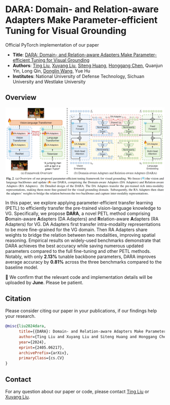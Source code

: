 # DARA: Domain- and Relation-aware Adapters Make Parameter-efficient Tuning for Visual Grounding
Official PyTorch implementation of our paper 
* **Title**: [DARA: Domain- and Relation-aware Adapters Make Parameter-efficient Tuning for Visual Grounding](https://arxiv.org/pdf/2405.06217)
* **Authors**: [Ting Liu](https://github.com/liuting20), [Xuyang Liu](https://xuyang-liu16.github.io/), [Siteng Huang](https://kyonhuang.top/), [Honggang Chen](https://sites.google.com/view/honggangchen/), Quanjun Yin, Long Qin, [Donglin Wang](https://milab.westlake.edu.cn/), Yue Hu
* **Institutes**: National University of Defense Technology, Sichuan University and Westlake University  <br>

## Overview
<p align="center"> <img src="overview.png" width="1000" align="center"> </p>

In this paper, we explore applying parameter-efficient transfer learning (PETL) to efficiently transfer the pre-trained vision-language knowledge to VG. Specifically, we propose **DARA**, a novel PETL method comprising **D**omain-aware **A**dapters (DA Adapters) and **R**elation-aware **A**dapters (RA Adapters) for VG. DA Adapters first transfer intra-modality representations to be more fine-grained for the VG domain. Then RA Adapters share weights to bridge the relation between two modalities, improving spatial reasoning. Empirical results on widely-used benchmarks demonstrate that DARA achieves the best accuracy while saving numerous updated parameters compared to the full fine-tuning and other PETL methods. Notably, with only **2.13%** tunable backbone parameters, DARA improves average accuracy by **0.81%** across the three benchmarks compared to the baseline model.

:pushpin: We confirm that the relevant code and implementation details will be uploaded by **June**. Please be patient.

## Citation
Please consider citing our paper in your publications, if our findings help your research.
```bibtex
@misc{liu2024dara,
      title={{DARA}: Domain- and Relation-aware Adapters Make Parameter-efficient Tuning for Visual Grounding}, 
      author={Ting Liu and Xuyang Liu and Siteng Huang and Honggang Chen and Quanjun Yin and Long Qin and Donglin Wang and Yue Hu},
      year={2024},
      eprint={2405.06217},
      archivePrefix={arXiv},
      primaryClass={cs.CV}
}
```

## Contact
For any question about our paper or code, please contact [Ting Liu](mailto:liuting20@nudt.edu.cn) or [Xuyang Liu](mailto:liuxuyang@stu.scu.edu.cn).

